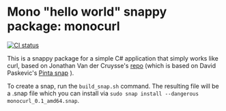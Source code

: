 # Mono "hello world" snappy package: monocurl

[![CI status](https://github.com/nblockchain/mono-hello-world-snap/workflows/ubuntu/badge.svg)](https://github.com/nblockchain/mono-hello-world-snap/commits/master)

This is a snappy package for a simple C# application that simply works like curl, based on Jonathan Van der Cruysse's [repo](https://github.com/jonathanvdc/mono-hello-world-snap) (which is based on David Paskevic's [Pinta snap](https://github.com/casept/snap-pinta) ).

To create a snap, run the `build_snap.sh` command. The resulting file will be a .snap file which you can install via `sudo snap install --dangerous monocurl_0.1_amd64.snap`.
